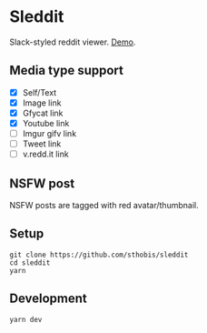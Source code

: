 # Sleddit

Slack-styled reddit viewer. [Demo](https://sleddit.now.sh).

## Media type support

- [x] Self/Text
- [x] Image link
- [x] Gfycat link
- [x] Youtube link
- [ ] Imgur gifv link
- [ ] Tweet link
- [ ] v.redd.it link

## NSFW post

NSFW posts are tagged with red avatar/thumbnail.

## Setup

```
git clone https://github.com/sthobis/sleddit
cd sleddit
yarn
```

## Development

```
yarn dev
```
